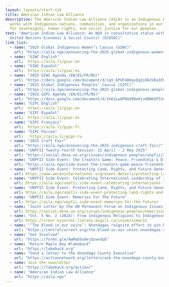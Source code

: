 ```yaml
---
layout: layouts/start.njk
title: American Indian Law Alliance
description: The American Indian Law Alliance (AILA) is an Indigenous NGO that
  works with Indigenous nations, communities, and organizations in our struggle
  for sovereignty, human rights, and social justice for our peoples.
text: "American Indian Law Alliance: An NGO in consultative status with the
  United Nations Economic & Social Council (ECOSOC)"
link_list:
  - name: "2025 Global Indigenous Women’s Caucus (GIWC)"
    url: "https://aila.ngo/announcing-the-2025-global-indigenous-womens-caucus-giwc/"  
  - name: "GIWC English"
    url:  https://aila.li/giwc-en
  - name: "GIWC Español"
    url:  https://aila.li/giwc-es
  - name: "2025 GIWC Agenda (EN/ES/FR/RU)"
    url: "https://docs.google.com/document/d/1qV_6PUF486qxQqZsOAJVEe3FDoqMG3_ck4LFwro_mQA/edit?usp=sharing"  
  - name: "2025 Global Indigenous Peoples’ Caucus (GIPC)"
    url: "https://aila.ngo/announcing-the-2025-global-indigenous-peoples-caucus-gipc/"
  - name: "2025 GIPC Agenda (EN/ES/FR/RU)"
    url: "https://docs.google.com/document/d/1h61LwAPDAd9Oe0jv68N6GPIXo_5YPBhU3vBs5UW0Gug/edit?usp=sharing" 
  - name: "GIPC English"
    url:  https://aila.li/gipc-en
  - name: "GIPC Español"
    url:  https://aila.li/gipc-es
  - name: "GIPC Français"
    url:  https://aila.li/gipc-fr
  - name: "GIPC Россия"
    url:   https://aila.li/gipc-ru
  - name: "2025 Craft Fair"
    url: "https://aila.ngo/announcing-the-2025-indigenous-craft-fair/"
  - name: "UNPFII Twenty-fourth Session: 21 April - 2 May 2025"
    url: "https://social.desa.un.org/issues/indigenous-peoples/unpfii/24th-session"   
  - name: "UNPFII Side Event: the Creators Game: Peace, Friendship & Diplomacy"
    url: "https://aila.ngo/side-event-the-creators-game-peace-friendship-diplomacy/"  
  - name: "UNPFII Side Event: Protecting Land, Rights, and Future Generations: Indigenous Women on the Frontlines of Climate Action and Earth Defense"
    url: https://www.wecaninternational.org/event-details/protecting-land-rights-and-future-generations-indigenous-women-on-the-frontlines-of-climate-action-and-earth-defense
  - name: "UNPFII Side Event: Celebrating International Leadership of Indigenous Peoples"
    url: https://aila.ngo/unpfii-side-event-celebrating-international-leadership-of-indigenous-peoples/
  - name: "UNPFII Side Event: Protecting Land, Rights, and Future Generations"
    url: https://aila.ngo/unpfii-side-event-protecting-land-rights-and-future-generations/  
  - name: "UNPFII Side Event: Memories For The Future"
    url: https://aila.ngo/unpfii-side-event-memories-for-the-future/
  - name: "Joint Letter by the UN Permanent Forum on Indigenous Issues, the Expert Mechanism on the Rights of Indigenous Peoples and the Special Rapporteur on the Rights of Indigenous Peoples- April 2025"
    url: https://social.desa.un.org/issues/indigenous-peoples/news/joint-letter-by-Indigenous-mechanisms-on-Indigenous-participation
  - name: "Vol. 5 No. 2 (2024): From Indigenous Religions to Indigenous Values"
    url: https://creor-ejournal.library.mcgill.ca/issue/view/12
  - name: "‘The blood in our veins’: Onondagas reignite effort to win back Maple Bay, a foothold on Onondaga Lake"
    url: "https://centralcurrent.org/the-blood-in-our-veins-onondagas-reignite-effort-to-win-back-maple-bay-a-foothold-on-onondaga-lake/"
  - name: "Get Involved"
    url: "https://forms.gle/AwMoEbu9ejQzwxXq8"
  - name: "Return Maple Bay #lakeback"
    url: "https://lakeback.org"
  - name: "Send a letter to the Onondaga County Executive"
    url: "https://actionnetwork.org/letters/ask-the-onondaga-county-executive-to-keep-his-promise-to-return-maple-bay"
  - name: Join the newsletter
    url: "https://lakeback.org/action/"
  - name: "American Indian Law Alliance"
    url: "https://aila.ngo"     
---
```

